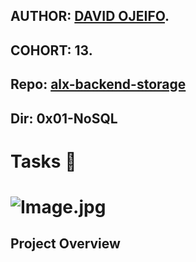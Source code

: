 ## AUTHOR:         [DAVID OJEIFO](https://github.com/Kingvadee).
## COHORT:         13.
## Repo:           [alx-backend-storage](https://github.com/Kingvadee/alx-backend-storage)
## Dir:		   0x01-NoSQL

# Tasks :page_with_curl:

# ![Image.jpg](https://private-user-images.githubusercontent.com/125440789/298673261-53203487-80e7-48f6-8934-98edd2501bde.png?jwt=eyJhbGciOiJIUzI1NiIsInR5cCI6IkpXVCJ9.eyJpc3MiOiJnaXRodWIuY29tIiwiYXVkIjoicmF3LmdpdGh1YnVzZXJjb250ZW50LmNvbSIsImtleSI6ImtleTUiLCJleHAiOjE3MDU5NDU1MDcsIm5iZiI6MTcwNTk0NTIwNywicGF0aCI6Ii8xMjU0NDA3ODkvMjk4NjczMjYxLTUzMjAzNDg3LTgwZTctNDhmNi04OTM0LTk4ZWRkMjUwMWJkZS5wbmc_WC1BbXotQWxnb3JpdGhtPUFXUzQtSE1BQy1TSEEyNTYmWC1BbXotQ3JlZGVudGlhbD1BS0lBVkNPRFlMU0E1M1BRSzRaQSUyRjIwMjQwMTIyJTJGdXMtZWFzdC0xJTJGczMlMkZhd3M0X3JlcXVlc3QmWC1BbXotRGF0ZT0yMDI0MDEyMlQxNzQwMDdaJlgtQW16LUV4cGlyZXM9MzAwJlgtQW16LVNpZ25hdHVyZT03NWRhM2NiNDcyNGZhNjExNDM3OWU3YThlZWMwNjM5OGJjNGExMTc2MmFlMWNjOWVlOTQ4ZDNkN2RhOGY3ZWY5JlgtQW16LVNpZ25lZEhlYWRlcnM9aG9zdCZhY3Rvcl9pZD0wJmtleV9pZD0wJnJlcG9faWQ9MCJ9.cptkONqs90A7usdaVZRNWS1R8SMfSOu1jJbpNqB2o7Y)

## Project Overview
